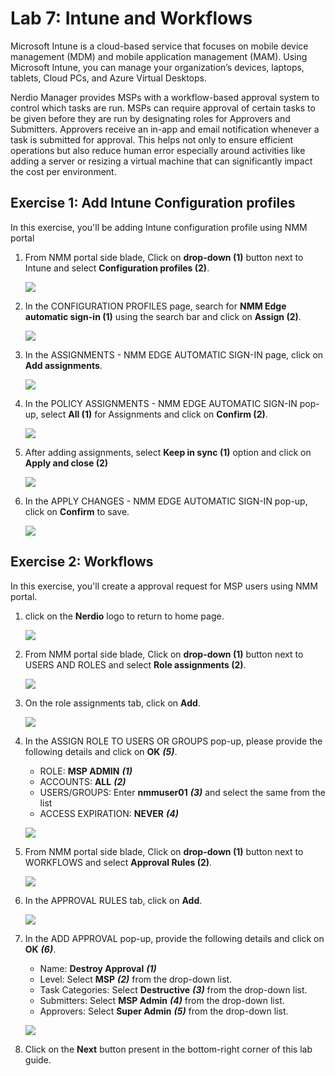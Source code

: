 # Lab 7: Intune and Workflows

Microsoft Intune is a cloud-based service that focuses on mobile device management (MDM) and mobile application management (MAM). Using Microsoft Intune, you can manage your organization’s devices, laptops, tablets, Cloud PCs, and Azure Virtual Desktops.

Nerdio Manager provides MSPs with a workflow-based approval system to control which tasks are run. MSPs can require approval of certain tasks to be given before they are run by designating roles for Approvers and Submitters. Approvers receive an in-app and email notification whenever a task is submitted for approval.  This helps not only to ensure efficient operations but also reduce human error especially around activities like adding a server or resizing a virtual machine that can significantly impact the cost per environment.

## Exercise 1: Add Intune Configuration profiles

In this exercise, you'll be adding Intune configuration profile using NMM portal

1. From NMM portal side blade, Click on **drop-down (1)** button next to Intune and select **Configuration profiles (2)**.

   ![](media/snmm8.jpg) 

1. In the CONFIGURATION PROFILES page, search for **NMM Edge automatic sign-in (1)** using the search bar and click on **Assign (2)**.

   ![](media/snmm9.jpg) 

1. In the ASSIGNMENTS - NMM EDGE AUTOMATIC SIGN-IN page, click on **Add assignments**.

   ![](media/snmm10.jpg) 

1. In the POLICY ASSIGNMENTS - NMM EDGE AUTOMATIC SIGN-IN pop-up, select **All (1)** for Assignments and click on **Confirm (2)**.

   ![](media/snmm11.jpg) 

1. After adding assignments, select **Keep in sync (1)** option and click on **Apply and close (2)**

   ![](media/snmm12.jpg) 

1. In the APPLY CHANGES - NMM EDGE AUTOMATIC SIGN-IN pop-up, click on **Confirm** to save. 

   ![](media/snmm13.jpg) 

## Exercise 2: Workflows  

In this exercise, you'll create a approval request for MSP users using NMM portal.

1. click on the **Nerdio** logo to return to home page.

   ![](media/snmm2.jpg) 

1. From NMM portal side blade, Click on **drop-down (1)** button next to USERS AND ROLES and select **Role assignments (2)**.

   ![](media/snmm14.jpg) 

1. On the role assignments tab, click on **Add**.

   ![](media/snmm15.jpg) 

1. In the ASSIGN ROLE TO USERS OR GROUPS pop-up, please provide the following details and click on **OK** ***(5)***.

   - ROLE: **MSP ADMIN** ***(1)***
   - ACCOUNTS: **ALL** ***(2)***
   - USERS/GROUPS: Enter **nmmuser01** ***(3)*** and select the same from the list
   - ACCESS EXPIRATION: **NEVER** ***(4)***

    ![](media/snmm16.jpg)  

1. From NMM portal side blade, Click on **drop-down (1)** button next to WORKFLOWS and select **Approval Rules (2)**.     

   ![](media/snmm17.jpg)  

1. In the APPROVAL RULES tab, click on **Add**.

   ![](media/snmm18.jpg)  

1. In the ADD APPROVAL pop-up, provide the following details and click on **OK** ***(6)***.

   - Name: **Destroy Approval** ***(1)***
   - Level: Select **MSP** ***(2)*** from the drop-down list.
   - Task Categories: Select **Destructive** ***(3)*** from the drop-down list.
   - Submitters: Select **MSP Admin** ***(4)*** from the drop-down list.
   - Approvers: Select **Super Admin** ***(5)*** from the drop-down list.

   ![](media/snmm19.jpg)  

1. Click on the **Next** button present in the bottom-right corner of this lab guide.